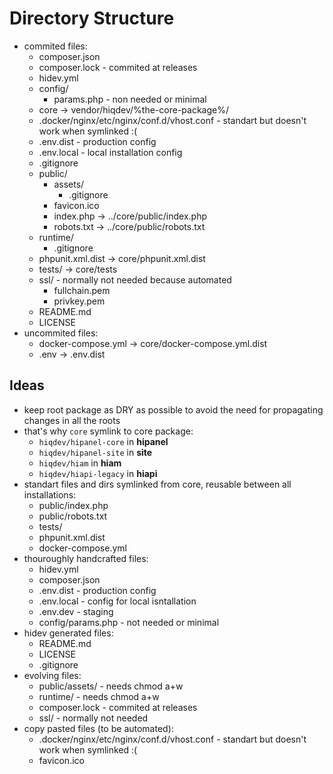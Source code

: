 # Directory Structure

- commited files:
    - composer.json
    - composer.lock - commited at releases
    - hidev.yml
    - config/
        - params.php - non needed or minimal
    - core -> vendor/hiqdev/%the-core-package%/
    - .docker/nginx/etc/nginx/conf.d/vhost.conf - standart but doesn't work when symlinked :(
    - .env.dist - production config
    - .env.local - local installation config
    - .gitignore
    - public/
        - assets/
            - .gitignore
        - favicon.ico
        - index.php -> ../core/public/index.php
        - robots.txt -> ../core/public/robots.txt
    - runtime/
        - .gitignore
    - phpunit.xml.dist -> core/phpunit.xml.dist
    - tests/ -> core/tests
    - ssl/ - normally not needed because automated
        - fullchain.pem
        - privkey.pem
    - README.md
    - LICENSE
- uncommited files:
    - docker-compose.yml -> core/docker-compose.yml.dist
    - .env -> .env.dist

## Ideas

- keep root package as DRY as possible to avoid the need for propagating changes in all the roots
- that's  why `core` symlink to core package:
    - `hiqdev/hipanel-core` in **hipanel**
    - `hiqdev/hipanel-site` in **site**
    - `hiqdev/hiam`         in **hiam**
    - `hiqdev/hiapi-legacy` in **hiapi**
- standart files and dirs symlinked from core, reusable between all installations:
    - public/index.php
    - public/robots.txt
    - tests/
    - phpunit.xml.dist
    - docker-compose.yml
- thouroughly handcrafted files:
    - hidev.yml
    - composer.json
    - .env.dist - production config
    - .env.local - config for local isntallation
    - .env.dev - staging
    - config/params.php - not needed or minimal
- hidev generated files:
    - README.md
    - LICENSE
    - .gitignore
- evolving files:
    - public/assets/ - needs chmod a+w
    - runtime/ - needs chmod a+w
    - composer.lock - commited at releases
    - ssl/ - normally not needed
- copy pasted files (to be automated):
    - .docker/nginx/etc/nginx/conf.d/vhost.conf - standart but doesn't work when symlinked :(
    - favicon.ico

